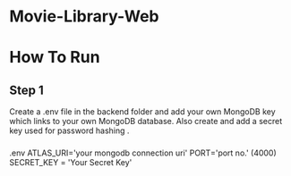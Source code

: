 # Movie-Library-Web

# How To Run

## Step 1
Create a .env file in the backend folder and add your own MongoDB key which links to your own MongoDB database.
Also create and add a secret key used for password hashing .

### 
.env 
ATLAS_URI='your mongodb connection uri'
PORT='port no.' (4000)
SECRET_KEY = 'Your Secret Key'

